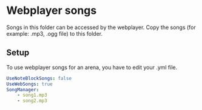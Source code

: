 # Webplayer songs

Songs in this folder can be accessed by the webplayer. 
Copy the songs (for example: .mp3, .ogg file) to this folder.

## Setup

To use webplayer songs for an arena, you have to edit your <arenaName>.yml file.

```yaml
UseNoteBlockSongs: false
UseWebSongs: true
SongManager:
    - song1.mp3
    - song2.mp3
```
